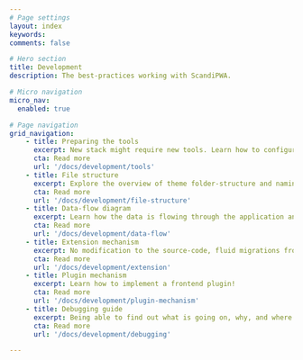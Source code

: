 ```yaml
---
# Page settings
layout: index
keywords:
comments: false

# Hero section
title: Development
description: The best-practices working with ScandiPWA.

# Micro navigation
micro_nav:
  enabled: true

# Page navigation
grid_navigation:
    - title: Preparing the tools
      excerpt: New stack might require new tools. Learn how to configure them!
      cta: Read more
      url: '/docs/development/tools'
    - title: File structure
      excerpt: Explore the overview of theme folder-structure and naming conventions.
      cta: Read more
      url: '/docs/development/file-structure'
    - title: Data-flow diagram
      excerpt: Learn how the data is flowing through the application and who is responsible for what task.
      cta: Read more
      url: '/docs/development/data-flow'
    - title: Extension mechanism
      excerpt: No modification to the source-code, fluid migrations from version to version.
      cta: Read more
      url: '/docs/development/extension'
    - title: Plugin mechanism
      excerpt: Learn how to implement a frontend plugin!
      cta: Read more
      url: '/docs/development/plugin-mechanism'
    - title: Debugging guide
      excerpt: Being able to find out what is going on, why, and where is crucial for an effective project delivery.
      cta: Read more
      url: '/docs/development/debugging'

---
```

